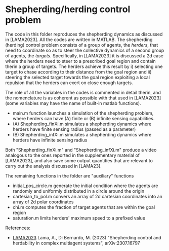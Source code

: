 # Shepherding/herding control problem

The code in this folder reproduces the shepherding dynamics as discussed in [LAMA2023]. All the codes are written in MATLAB.
The shepherding (herding) control problem consists of a group of agents, the *herders*, that need to coordinate so as to steer the collective dynamics of a second group of agents, the *targets*.
Specifically, in [LAMA2023] it is discussed a 2d case where the herders need to steer to a prescribed goal region and contain therin a group of targets. The herders achieve this result by i) selecting one target to chase according to their distance from the goal region and ii) steering the selected target towards the goal region exploiting a local repulsion that the herders can exert on close enough targets.

The role of all the variables in the codes is commented in detail therin, and the nomenclature is as coherent as possible with that used in [LAMA2023] (some variables may have the name of built-in matlab functions).

- main.m function launches a simulation of the shepherding problem, where herders can have (A) finite or (B) infinite sensing capabilities. 
- (A) Shepherding_finXi.m simulates a shepherding dynamics where herders have finite sensing radius (passed as a parameter)
- (B) Shepherding_infXi.m simulates a shepherding dynamics where herders have infinite sensing radius 

Both "Shepherding_finXi.m" and "Shepherding_infXi.m" produce a video analogous to the ones reported in the supplementary material of [LAMA2023], and also save some output quantities that are relevant to carry out the analysis discussed in [LAMA23].

The remaining functions in the folder are "auxiliary" functions
  - initial_pos_circle.m generate the initial condition where the agents are randomly and uniformly distributed in a circle around the origin
  - cartesian_to_pol.m convers an array of 2d cartesian coordinates into an array of 2d polar coordinates
  - chi.m computes the fraction of target agents that are within the goal region
  - saturation.m limits herders' maximum speed to a prefixed value

References:
- [LAMA2023](https://arxiv-org.translate.goog/abs/2307.16797?_x_tr_sl=en&_x_tr_tl=it&_x_tr_hl=it&_x_tr_pto=sc) Lama, A., Di Bernardo, M. (2023) "Shepherding control and herdability in complex multiagent systems", arXiv:2307.16797

    
    
    
